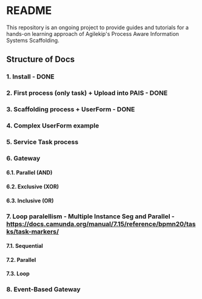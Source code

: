 # README

This repository is an ongoing project to provide guides and tutorials for a hands-on learning approach of Agilekip's Process Aware Information Systems Scaffolding.

## Structure of Docs

### 1. Install - DONE

### 2. First process (only task) + Upload into PAIS - DONE

### 3. Scaffolding process + UserForm - DONE

### 4. Complex UserForm example

### 5. Service Task process

### 6. Gateway 
#### 6.1. Parallel (AND)
#### 6.2. Exclusive (XOR)
#### 6.3. Inclusive (OR)
 
### 7. Loop paralellism - Multiple Instance Seg and Parallel - https://docs.camunda.org/manual/7.15/reference/bpmn20/tasks/task-markers/
#### 7.1. Sequential
#### 7.2. Parallel
#### 7.3. Loop

### 8. Event-Based Gateway